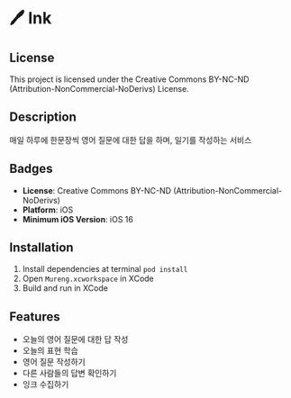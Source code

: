 # 🖊️ Ink

## License
This project is licensed under the Creative Commons BY-NC-ND (Attribution-NonCommercial-NoDerivs) License.

## Description
매일 하루에 한문장씩 영어 질문에 대한 답을 하며, 일기를 작성하는 서비스

## Badges
- **License**: Creative Commons BY-NC-ND (Attribution-NonCommercial-NoDerivs)
- **Platform**: iOS
- **Minimum iOS Version**: iOS 16

## Installation
1. Install dependencies at terminal
`pod install`
2. Open `Mureng.xcworkspace` in XCode
3. Build and run in XCode


## Features
- 오늘의 영어 질문에 대한 답 작성
- 오늘의 표현 학습
- 영어 질문 작성하기
- 다른 사람들의 답변 확인하기
- 잉크 수집하기

